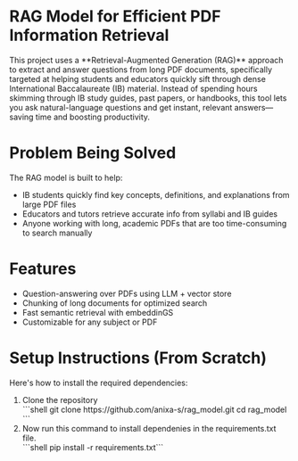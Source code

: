 <h1>RAG Model for Efficient PDF Information Retrieval</h1>
This project uses a **Retrieval-Augmented Generation (RAG)** approach to extract and answer questions from long PDF documents, specifically targeted at helping students and educators quickly sift through dense International Baccalaureate (IB) material. Instead of spending hours skimming through IB study guides, past papers, or handbooks, this tool lets you ask natural-language questions and get instant, relevant answers—saving time and boosting productivity.

<h1> Problem Being Solved </h1>
The RAG model is built to help: 
<ul> 
 <li>IB students quickly find key concepts, definitions, and explanations from large PDF files </li>
 <li>Educators and tutors retrieve accurate info from syllabi and IB guides </li>
 <li>Anyone working with long, academic PDFs that are too time-consuming to search manually</li>
</ul>

<h1> Features </h1>
<ul> 
 <li>Question-answering over PDFs using LLM + vector store </li>
 <li>Chunking of long documents for optimized search </li>
 <li>Fast semantic retrieval with embeddinGS</li>
 <li> Customizable for any subject or PDF</li>
</ul>

<h1> Setup Instructions (From Scratch) </h1>
Here's how to install the required dependencies:
<ol>
  <li> Clone the repository </li>
 ```shell
 git clone https://github.com/anixa-s/rag_model.git
 cd rag_model ```
 
  <li> Now run this command to install dependenies in the requirements.txt file. </li> 
 ```shell
 pip install -r requirements.txt```
</ol>
